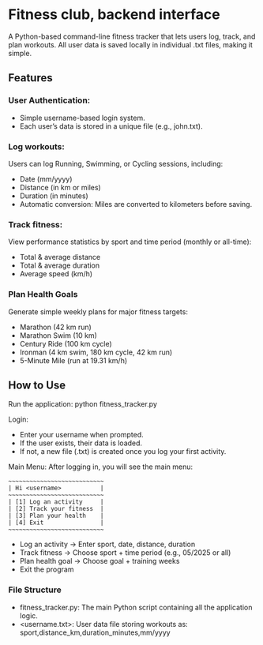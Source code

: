 # Fitness club, backend interface
A Python-based command-line fitness tracker that lets users log, track, and plan workouts.
All user data is saved locally in individual .txt files, making it simple.

## Features
### User Authentication: 
- Simple username-based login system.
- Each user’s data is stored in a unique file (e.g., john.txt). 

### Log workouts:
Users can log Running, Swimming, or Cycling sessions, including:
- Date (mm/yyyy)
- Distance (in km or miles)
- Duration (in minutes)
- Automatic conversion: Miles are converted to kilometers before saving.

### Track fitness:
View performance statistics by sport and time period (monthly or all-time):
- Total & average distance
- Total & average duration
- Average speed (km/h)

### Plan Health Goals
Generate simple weekly plans for major fitness targets:
- Marathon (42 km run)
- Marathon Swim (10 km)
- Century Ride (100 km cycle)
- Ironman (4 km swim, 180 km cycle, 42 km run)
- 5-Minute Mile (run at 19.31 km/h)

## How to Use
Run the application:
python fitness_tracker.py

Login:
- Enter your username when prompted.
- If the user exists, their data is loaded.
- If not, a new file (<username>.txt) is created once you log your first activity.

Main Menu:
After logging in, you will see the main menu:
```
~~~~~~~~~~~~~~~~~~~~~~~~~~~
| Hi <username>           |
~~~~~~~~~~~~~~~~~~~~~~~~~~~
| [1] Log an activity     |
| [2] Track your fitness  |
| [3] Plan your health    |
| [4] Exit                |
~~~~~~~~~~~~~~~~~~~~~~~~~~~
```

- Log an activity → Enter sport, date, distance, duration
- Track fitness → Choose sport + time period (e.g., 05/2025 or all)
- Plan health goal → Choose goal + training weeks
- Exit the program

### File Structure

- fitness_tracker.py: The main Python script containing all the application logic.
- <username.txt>: User data file storing workouts as: sport,distance_km,duration_minutes,mm/yyyy